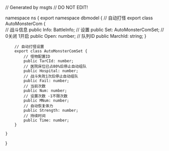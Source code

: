 // Generated by msgts
// DO NOT EDIT!

namespace ns {
	export namespace dbmodel {
		// 自动打怪
		export class AutoMonsterCom {	
			// 战斗信息
			public Info: BattleInfo; 
			// 设置
			public Set: AutoMonsterComSet; 
			// 0关闭 1开启
			public Open: number; 
			// 队列ID
			public MarchId: string; 
		}
		
		// 自动打怪设置
		export class AutoMonsterComSet {	
			// 怪物配置ID
			public TarCId: number; 
			// 医院床位已占80%后停止自动组队
			public Hospital: number; 
			// 战斗失败1次后停止自动组队
			public Fail: number; 
			// 当前次数
			public Num: number; 
			// 设置次数 -1不限次数
			public MNum: number; 
			// 自动恢复体力
			public Strength: number; 
			// 持续时间
			public Time: number; 
		}
		
	}
}
